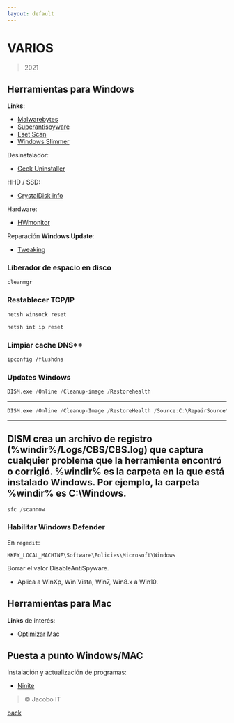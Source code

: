 ```yaml
---
layout: default
---
```

# VARIOS
> 2021 

## Herramientas para Windows
**Links**: 
- [Malwarebytes](https://www.malwarebytes.com/mwb-download/thankyou/)
- [Superantispyware](https://www.superantispyware.com/downloadfile.html?productid=SUPERANTISPYWAREFRE*E)
- [Eset Scan](http://download.eset.com/special/eos/ESETOnlineScanner_ESL.exe)
- [Windows Slimmer](https://www.auslogics.com/es/software/windows-slimmer/)

Desinstalador:
- [Geek Uninstaller](https://www.geekuninstaller.com/geek.zip)

HHD / SSD:
- [CrystalDisk info](https://crystalmark.info/en/software/crystaldiskinfo/)

Hardware:
- [HWmonitor](https://download.cpuid.com/hwmonitor/hwmonitor_1.43.zip)

Reparación **Windows Update**:
- [Tweaking](https://www.tweaking.com/files/setups/tweaking.com_windows_repair_aio_setup.exe)

### Liberador de espacio en disco
```bash
cleanmgr
```
### Restablecer TCP/IP
```bash
netsh winsock reset
```
```bash
netsh int ip reset
```
### Limpiar cache DNS**
```bash
ipconfig /flushdns
```
### Updates Windows
```c
DISM.exe /Online /Cleanup-image /Restorehealth
```
---
```c
DISM.exe /Online /Cleanup-Image /RestoreHealth /Source:C:\RepairSource\Windows /LimitAccess
```
---
DISM crea un archivo de registro (%windir%/Logs/CBS/CBS.log) que captura cualquier problema que la herramienta encontró o corrigió. %windir% es la carpeta en la que está instalado Windows. Por ejemplo, la carpeta %windir% es C:\Windows.
---
```c
sfc /scannow
```

### Habilitar Windows Defender
En ```regedit```:
```
HKEY_LOCAL_MACHINE\Software\Policies\Microsoft\Windows 
```
Borrar el valor DisableAntiSpyware. 
- Aplica a WinXp, Win Vista, Win7, Win8.x a Win10.

## Herramientas para Mac
**Links** de interés:
- [Optimizar Mac](https://store.bananacomputer.com/blog/mac/7-formas-de-optimizar-tu-mac/84.html)

## Puesta a punto Windows/MAC
Instalación y actualización de programas:
- [Ninite](https://ninite.com/)

> &copy; Jacobo IT

[back](./)
